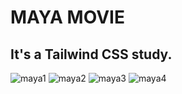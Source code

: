 # MAYA MOVIE
## It's a Tailwind CSS study.
![maya1](https://user-images.githubusercontent.com/120499369/226097755-e2e66b76-1693-434b-ac0e-2f567dffab7d.jpg)
![maya2](https://user-images.githubusercontent.com/120499369/226097759-d0aafb14-9475-4a3f-93a9-56408a59ce80.jpg)
![maya3](https://user-images.githubusercontent.com/120499369/226097760-01368181-2131-4774-8875-c6928449a364.jpg)
![maya4](https://user-images.githubusercontent.com/120499369/226097763-5eefc4c4-24e7-43e6-a446-f7431541c0a1.jpg)


